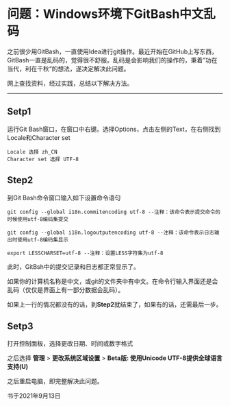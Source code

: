 # 问题：Windows环境下GitBash中文乱码

之前很少用GitBash，一直使用Idea进行git操作。最近开始在GitHub上写东西，GitBash一直是乱码的，觉得很不舒服。乱码是会影响我们的操作的，秉着”功在当代，利在千秋“的想法，遂决定解决此问题。

网上查找资料，经过实践，总结以下解决方法。

---

## Setp1

运行Git Bash窗口，在窗口中右键。选择Options，点击左侧的Text，在右侧找到Locale和Character set

~~~
Locale 选择 zh_CN 
Character set 选择 UTF-8 　
~~~



## Step2

到Git Bash命令窗口输入如下设置命令语句

~~~
git config --global i18n.commitencoding utf-8 --注释：该命令表示提交命令的时候使用utf-8编码集提交

git config --global i18n.logoutputencoding utf-8 --注释：该命令表示日志输出时使用utf-8编码集显示

export LESSCHARSET=utf-8 --注释：设置LESS字符集为utf-8
~~~



此时，GitBsh中的提交记录和日志都正常显示了。

如果你的计算机名称是中文，或git的文件夹中有中文。在命令行输入界面还是会乱码（仅仅是界面上有一部分数据会乱码）。

如果上一行的情况都没有的话，到**Step2**就结束了，如果有的话，还需最后一步。



## Setp3

打开控制面板，选择更改日期、时间或数字格式

之后选择 **管理** > **更改系统区域设置** > **Beta版: 使用Unicode UTF-8提供全球语言支持(U)**

之后重启电脑，即完整解决此问题。







书于2021年9月13日
